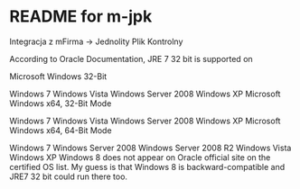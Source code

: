 README for m-jpk
==========================

Integracja z mFirma -> Jednolity Plik Kontrolny


According to Oracle Documentation, JRE 7 32 bit is supported on

Microsoft Windows 32-Bit

Windows 7
Windows Vista
Windows Server 2008
Windows XP
Microsoft Windows x64, 32-Bit Mode

Windows 7
Windows Vista
Windows Server 2008
Windows XP
Microsoft Windows x64, 64-Bit Mode

Windows 7
Windows Server 2008
Windows Server 2008 R2
Windows Vista
Windows XP
Windows 8 does not appear on Oracle official site on the certified OS list. My guess is that Windows 8 is backward-compatible and JRE7 32 bit could run there too.